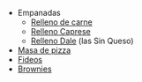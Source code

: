 -   Empanadas
    -   [Relleno de carne](relleno-de-carne.md)
    -   [Relleno Caprese](relleno-caprese.md)
    -   [Relleno Dale](relleno-dale.md) (las Sin Queso)
-   [Masa de pizza](masa-de-pizza.md)
-   [Fideos](fideos.md)
-   [Brownies](brownies.md)

